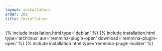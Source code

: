 ```yaml
---
layout: installation
order: 201
title: Installation
---
```

{% include installation.html type='debian' %}
{% include installation.html type='archlinux' aur='remmina-plugin-open' download='remmina-plugin-open' %}
{% include installation.html type='remmina-plugin-builder' %}
